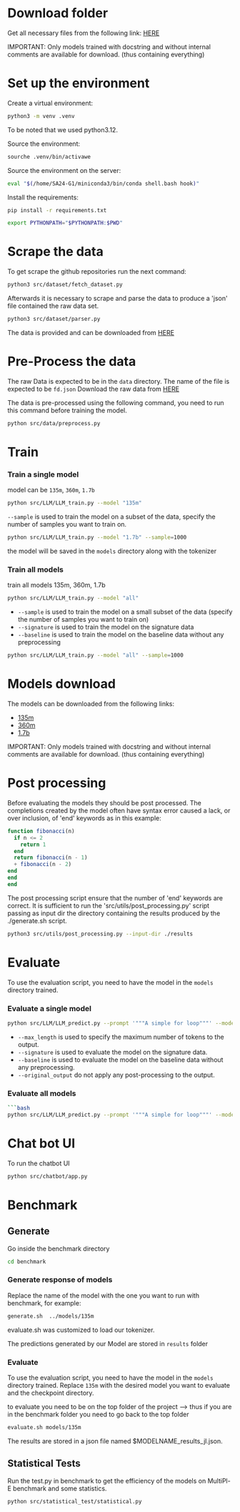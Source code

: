 # Download folder 
Get all necessary files from the following link: [HERE](https://usi365-my.sharepoint.com/:f:/g/personal/alberj_usi_ch/EhpCa0rGW1BOrMcokjmBhg4B9WY5TPFzjHpybwH0y8-hkw?e=nFJqio)

IMPORTANT: Only models trained with docstring and without internal comments are available for download. (thus containing everything)

# Set up the environment
Create a virtual environment:
```bash
python3 -m venv .venv
```

To be noted that we used python3.12.

Source the environment:
```bash
sourche .venv/bin/activawe
```

Source the environment on the server:
```bash
eval "$(/home/SA24-G1/miniconda3/bin/conda shell.bash hook)"
```

Install the requirements:
```bash
pip install -r requirements.txt
```

```bash
export PYTHONPATH="$PYTHONPATH:$PWD"
```

# Scrape the data 
To get scrape the github repositories run the next command:

```bash
python3 src/dataset/fetch_dataset.py
```

Afterwards it is necessary to scrape and parse the data to produce a 'json' file contained the raw data set.

```bash
python3 src/dataset/parser.py
```
The data is provided and can be downloaded from [HERE](https://usi365-my.sharepoint.com/:u:/g/personal/alberj_usi_ch/EXbaGNS1xH9BiNFuXBDGbGoBEvVAy8DZfdT_SrclCmaLNg?e=FNkBos)

# Pre-Process the data 
The raw Data is expected to be in the `data` directory. The name of the file is expected to be `fd.json`
Download the raw data from [HERE](https://usi365-my.sharepoint.com/:u:/g/personal/alberj_usi_ch/EXbaGNS1xH9BiNFuXBDGbGoBEvVAy8DZfdT_SrclCmaLNg?e=FNkBos)

The data is pre-processed using the following command, you need to run this command before training the model.
```bash
python src/data/preprocess.py
```

# Train

### Train a single model

model can be `135m`, `360m`, `1.7b`

```BASH 
python src/LLM/LLM_train.py --model "135m" 
```

`--sample` is used to train the model on a subset of the data, specify the number of samples you want to train on. 

```bash 
python src/LLM/LLM_train.py --model "1.7b" --sample=1000
```

the model will be saved in the `models` directory along with the tokenizer 

### Train all models
train all models 135m, 360m, 1.7b

```bash
python src/LLM/LLM_train.py --model "all" 
```

- `--sample` is used to train the model on a small subset of the data (specify the number of samples you want to train on)
- `--signature` is used to train the model on the signature data
- `--baseline` is used to train the model on the baseline data without any preprocessing

```bash
python src/LLM/LLM_train.py --model "all" --sample=1000
```

# Models download 
The models can be downloaded from the following links:
- [135m](https://usi365-my.sharepoint.com/:u:/g/personal/alberj_usi_ch/EZ3fNI0Z_jpEosYLBCz479QBcXO91B7jp3XwH89cMb1fzw?e=aDTIvz)
- [360m](https://usi365-my.sharepoint.com/:u:/g/personal/alberj_usi_ch/EfsD112mlIxNv72n6iinlFABDycLrmQ6BGHMdjHMr5962Q?e=lmJfGs)
- [1.7b](https://usi365-my.sharepoint.com/:u:/g/personal/alberj_usi_ch/Ecn0xTQP00ROuE2lEt4o5R0BGFo7gFlfEgGlUKQEY2FMCA?e=dS60HK)

IMPORTANT: Only models trained with docstring and without internal comments are available for download. (thus containing everything)

# Post processing
Before evaluating the models they should be post processed.
The completions created by the model often have syntax error caused a lack, or over inclusion, of 'end' keywords as in this example:
```julia
function fibonacci(n)
  if n <= 2
    return 1
  end
  return fibonacci(n - 1) 
  + fibonacci(n - 2)
end
end
end
```
The post processing script ensure that the number of 'end' keywords are correct.
It is sufficient to run the 'src/utils/post_processing.py' script passing as input dir the directory containing the results
produced by the ./generate.sh script.


```bash
python3 src/utils/post_processing.py --input-dir ./results
```


# Evaluate
To use the evaluation script, you need to have the model in the `models` directory trained. 

### Evaluate a single model
```bash
python src/LLM/LLM_predict.py --prompt '"""A simple for loop"""' --model "135m"
```
- `--max_length` is used to specify the maximum number of tokens to the output.
- `--signature` is used to evaluate the model on the signature data.
- `--baseline` is used to evaluate the model on the baseline data without any preprocessing.
- `--original_output` do not apply any post-processing to the output.

### Evaluate all models
```bash
```bash
python src/LLM/LLM_predict.py --prompt '"""A simple for loop"""' --model "all"
```

# Chat bot UI
To run the chatbot UI

```bash
python src/chatbot/app.py
```
# Benchmark
## Generate
Go inside the benchmark directory
```bash
cd benchmark
```

### Generate response of models
Replace the name of the model with the one you want to run with benchmark, for example:
```bash
generate.sh  ../models/135m
```
evaluate.sh was customized to load our tokenizer.

The predictions generated by our Model are stored in `results` folder

### Evaluate
To use the evaluation script, you need to have the model in the `models` directory trained.
Replace `135m` with the desired model you want to evaluate and the checkpoint directory. 

to evaluate you need to be on the top folder of the project --> thus if you are in the benchmark folder you need to go back to the top folder

```bash
evaluate.sh models/135m
```
The results are stored in a json file named $MODELNAME_results_jl.json. 

## Statistical Tests
Run the test.py in benchmark to get the efficiency of the models on MultiPl-E benchmark and some statistics.

```bash
python src/statistical_test/statistical.py
```

